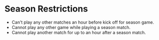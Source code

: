 # Season Restrictions

- Can't play any other matches an hour before kick off for season game.
- Cannot play any other game while playing a season match.
- Cannot play another match for up to an hour after a season match.